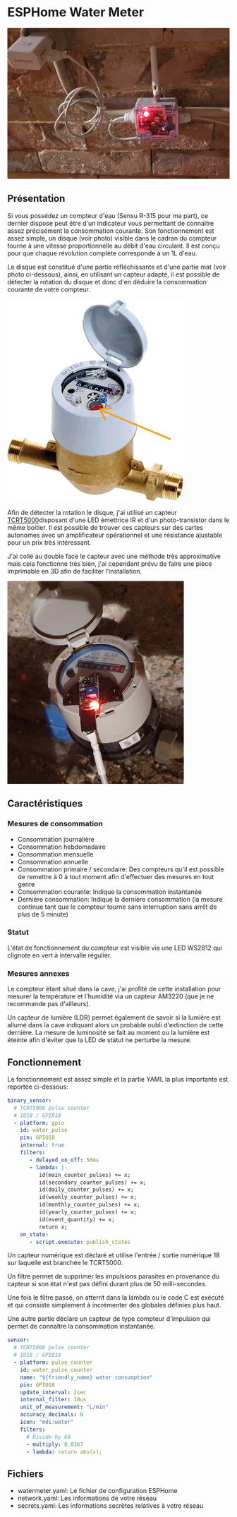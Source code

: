 # ESPHome Water Meter

![Photo du boitier contenant l'électronique](images/boitier.jpg)

## Présentation

Si vous possédez un compteur d'eau (Sensu R-315 pour ma part), ce dernier dispose peut être d'un indicateur vous permettant de connaitre assez précisément la consommation courante.
Son fonctionnement est assez simple, un disque (voir photo) visible dans le cadran du compteur tourne à une vitesse proportionnelle au débit d'eau circulant.
Il est conçu pour que chaque révolution complète corresponde à un 1L d'eau.

Le disque est constitué d'une partie réfléchissante et d'une partie mat (voir photo ci-dessous), ainsi, en utilisant un capteur adapté, il est possible de détecter la rotation du disque et donc d'en déduire la consommation courante de votre compteur.

![Photo du compteur](images/compteur.jpg)

Afin de détecter la rotation le disque, j'ai utilisé un capteur [TCRT5000](docs/tcrt5000.pdf)disposant d'une LED émettrice IR et d'un photo-transistor dans le même boitier.
Il est possible de trouver ces capteurs sur des cartes autonomes avec un amplificateur opérationnel et une résistance ajustable pour un prix très intéressant.

J'ai collé au double face le capteur avec une méthode très approximative mais cela fonctionne très bien, j'ai cependant prévu de faire une pièce imprimable en 3D afin de faciliter l'installation.

![Photo du compteur avec le capteur posé dessus](images/installation.jpg)

## Caractéristiques

### Mesures de consommation

* Consommation journalière
* Consommation hebdomadaire
* Consommation mensuelle
* Consommation annuelle
* Consommation primaire / secondaire: Des compteurs qu'il est possible de remettre à 0 à tout moment afin d'effectuer des mesures en tout genre
* Consommation courante: Indique la consommation instantanée
* Dernière consommation: Indique la dernière consommation (la mesure continue tant que le compteur tourne sans interruption sans arrêt de plus de 5 minute)

### Statut

L'état de fonctionnement du compteur est visible via une LED WS2812 qui clignote en vert à intervalle régulier.

### Mesures annexes

Le compteur étant situé dans la cave, j'ai profité de cette installation pour mesurer la température et l'humidité via un capteur AM3220 (que je ne recommande pas d'ailleurs).

Un capteur de lumière (LDR) permet également de savoir si la lumière est allumé dans la cave indiquant alors un probable oubli d'extinction de cette dernière.
La mesure de luminosité se fait au moment ou la lumière est éteinte afin d'éviter que la LED de statut ne perturbe la mesure.

## Fonctionnement

Le fonctionnement est assez simple et la partie YAML la plus importante est reportée ci-dessous:

```yaml
binary_sensor:
  # TCRT5000 pulse counter
  # IO18 / GPIO18
  - platform: gpio
    id: water_pulse
    pin: GPIO18
    internal: true
    filters:
       - delayed_on_off: 50ms
       - lambda: |-
          id(main_counter_pulses) += x;
          id(secondary_counter_pulses) += x;
          id(daily_counter_pulses) += x;
          id(weekly_counter_pulses) += x;
          id(monthly_counter_pulses) += x;
          id(yearly_counter_pulses) += x;
          id(event_quantity) += x;
          return x;
    on_state:
       - script.execute: publish_states
```

Un capteur numérique est déclaré et utilise l'entrée / sortie numérique 18 sur laquelle est branchée le TCRT5000.

Un filtre permet de supprimer les impulsions parasites en provenance du capteur si son état n'est pas défini durant plus de 50 milli-secondes.

Une fois le filtre passé, on atterrit dans la lambda ou le code C est exécuté et qui consiste simplement à incrémenter des globales définies plus haut.

Une autre partie déclare un capteur de type compteur d'impulsion qui permet de connaître la consommation instantanée.

```yaml
sensor:
  # TCRT5000 pulse counter
  # IO18 / GPIO18
  - platform: pulse_counter
    id: water_pulse_counter
    name: "${friendly_name} water consumption"
    pin: GPIO18
    update_interval: 2sec
    internal_filter: 10us
    unit_of_measurement: "L/min"
    accuracy_decimals: 0
    icon: "mdi:water"
    filters:
      # Divide by 60
      - multiply: 0.0167
      - lambda: return abs(x);
```

## Fichiers

* watermeter.yaml: Le fichier de configuration ESPHome
* network.yaml: Les informations de votre réseau
* secrets.yaml: Les informations secrètes relatives à votre réseau
